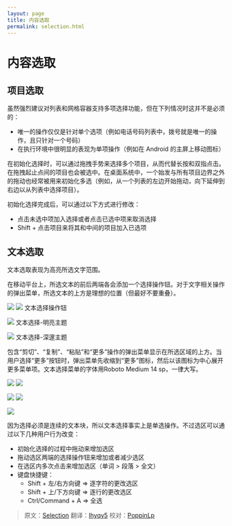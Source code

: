 ```yaml
---
layout: page
title: 内容选取
permalink: selection.html
---
```


# 内容选取

## 项目选取

虽然强烈建议对列表和网格容器支持多项选择功能，但在下列情况时这并不是必须的：

- 唯一的操作仅仅是针对单个选项（例如电话号码列表中，拨号就是唯一的操作，且只针对一个号码）
- 在执行环境中很明显的表现为单项操作（例如在 Android 的主屏上移动图标）

在初始化选择时，可以通过拖拽手势来选择多个项目，从而代替长按和双指点击。在拖拽起止点间的项目也会被选中。在桌面系统中，一个始发与所有项目边界之外的拖动也经常被用来初始化多选（例如，从一个列表的左边开始拖动，向下延伸到右边以从列表中选择项目）。

初始化选择完成后，可以通过以下方式进行修改：

- 点击未选中项加入选择或者点击已选中项来取消选择
- Shift + 点击项目来将其和中间的项目加入已选项

## 文本选取

文本选取表现为高亮所选文字范围。

在移动平台上，所选文本的前后两端各会添加一个选择操作钮。对于文字相关操作的弹出菜单，所选文本的上方是理想的位置（但最好不要重叠）。

![](images/patterns-selection-selection-textfields_select_03a_large_mdpi.png)
![](images/patterns-selection-selection-textfields_select_03b_large_mdpi.png)
文本选择操作钮

![](images/patterns-selection-selection-textfields_select_06_large_mdpi.png)
文本选择-明亮主题

![](images/patterns-selection-selection-textfields_select_08_large_mdpi.png)
文本选择-深邃主题

包含“剪切”、“复制”、“粘贴”和“更多”操作的弹出菜单显示在所选区域的上方。当用户选择“更多”按钮时，弹出菜单先收缩到“更多”图标，然后以该图标为中心展开更多菜单项。文本选择菜单的字体用Roboto Medium 14 sp，一律大写。

![](images/patterns-selection-selection-textfields_select_11a_large_mdpi.png)
![](images/patterns-selection-selection-textfields_select_11b_large_mdpi.png)

![](images/patterns-selection-selection-textfields_select_11c_large_mdpi.png)
![](images/patterns-selection-selection-textfields_select_11d_large_mdpi.png)

![](images/patterns-selection-selection-textfields_select_12_large_mdpi.png)

因为选择必须是连续的文本块，所以文本选择事实上是单选操作。不过选区可以通过以下几种用户行为改变：

- 初始化选择的过程中拖动来增加选区
- 拖动选区两端的选择操作钮来增加或者减少选区
- 在选区内多次点击来增加选区（单词 > 段落 > 全文）
- 键盘快捷键：
    - Shift + 左/右方向键 => 逐字符的更改选区
    - Shift + 上/下方向键 => 逐行的更改选区
    - Ctrl/Command + A => 全选

> 原文：[Selection](http://www.google.com/design/spec/patterns/selection.html)  翻译：[lhyqy5](https://github.com/lhyqy5)  校对：[PoppinLp](https://github.com/poppinlp)
